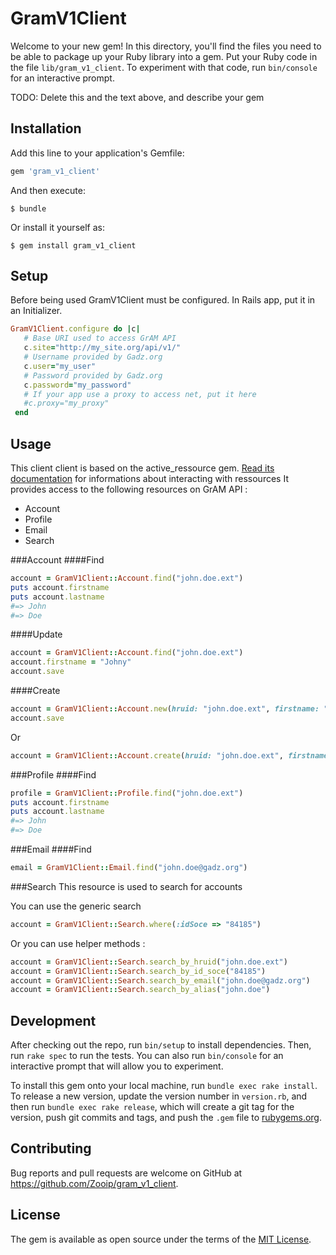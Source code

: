 # GramV1Client

Welcome to your new gem! In this directory, you'll find the files you need to be able to package up your Ruby library into a gem. Put your Ruby code in the file `lib/gram_v1_client`. To experiment with that code, run `bin/console` for an interactive prompt.

TODO: Delete this and the text above, and describe your gem

## Installation

Add this line to your application's Gemfile:

```ruby
gem 'gram_v1_client'
```

And then execute:

    $ bundle

Or install it yourself as:

    $ gem install gram_v1_client

## Setup
  
  Before being used GramV1Client must be configured. In Rails app, put it in an Initializer.

```ruby
GramV1Client.configure do |c|
   # Base URI used to access GrAM API
   c.site="http://my_site.org/api/v1/"
   # Username provided by Gadz.org
   c.user="my_user"
   # Password provided by Gadz.org
   c.password="my_password"
   # If your app use a proxy to access net, put it here
   #c.proxy="my_proxy"
 end
```
## Usage

This client client is based on the active_ressource gem. [Read its documentation](https://github.com/rails/activeresource) for informations about interacting with ressources
It provides access to the following resources on GrAM API :

 - Account
 - Profile
 - Email
 - Search

###Account
####Find
```ruby
account = GramV1Client::Account.find("john.doe.ext")
puts account.firstname
puts account.lastname
#=> John
#=> Doe
```
####Update
```ruby
account = GramV1Client::Account.find("john.doe.ext")
account.firstname = "Johny"
account.save
```

####Create
```ruby
account = GramV1Client::Account.new(hruid: "john.doe.ext", firstname: "John", lastname: "Doe")
account.save
```
Or
```ruby
account = GramV1Client::Account.create(hruid: "john.doe.ext", firstname: "John", lastname: "Doe")
```

###Profile
####Find
```ruby
profile = GramV1Client::Profile.find("john.doe.ext")
puts account.firstname
puts account.lastname
#=> John
#=> Doe
```

###Email
####Find
```ruby
email = GramV1Client::Email.find("john.doe@gadz.org")
```

###Search
This resource is used to search for accounts

You can use the generic search
```ruby
account = GramV1Client::Search.where(:idSoce => "84185")
```

Or you can use helper methods :
```ruby
account = GramV1Client::Search.search_by_hruid("john.doe.ext")
account = GramV1Client::Search.search_by_id_soce("84185")
account = GramV1Client::Search.search_by_email("john.doe@gadz.org")
account = GramV1Client::Search.search_by_alias("john.doe")
```
## Development

After checking out the repo, run `bin/setup` to install dependencies. Then, run `rake spec` to run the tests. You can also run `bin/console` for an interactive prompt that will allow you to experiment.

To install this gem onto your local machine, run `bundle exec rake install`. To release a new version, update the version number in `version.rb`, and then run `bundle exec rake release`, which will create a git tag for the version, push git commits and tags, and push the `.gem` file to [rubygems.org](https://rubygems.org).

## Contributing

Bug reports and pull requests are welcome on GitHub at https://github.com/Zooip/gram_v1_client.


## License

The gem is available as open source under the terms of the [MIT License](http://opensource.org/licenses/MIT).

